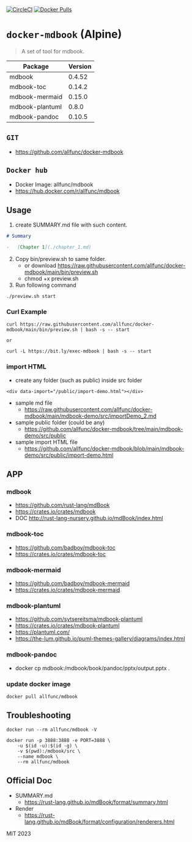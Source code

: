 [![CircleCI](https://circleci.com/gh/allfunc/docker-mdbook/tree/main.svg?style=svg)](https://circleci.com/gh/allfunc/docker-mdbook/tree/main)
[![Docker Pulls](https://img.shields.io/docker/pulls/allfunc/mdbook.svg)](https://hub.docker.com/r/allfunc/mdbook)

# `docker-mdbook` (Alpine)

> A set of tool for mdbook.

| Package         | Version |
| --------------- | ------- |
| mdbook          | 0.4.52  |
| mdbook-toc      | 0.14.2  |
| mdbook-mermaid  | 0.15.0  |
| mdbook-plantuml | 0.8.0   |
| mdbook-pandoc   | 0.10.5  |

## `GIT`

-   https://github.com/allfunc/docker-mdbook

## `Docker hub`

-   Docker Image: allfunc/mdbook
-   https://hub.docker.com/r/allfunc/mdbook

## Usage

1. create SUMMARY.md file with such content.

```markdown
# Summary

-   [Chapter 1](./chapter_1.md)
```

2. Copy bin/preview.sh to same folder.
    - or download https://raw.githubusercontent.com/allfunc/docker-mdbook/main/bin/preview.sh
    - chmod +x preview.sh
3. Run following command

```
./preview.sh start
```

### Curl Example

```
curl https://raw.githubusercontent.com/allfunc/docker-mdbook/main/bin/preview.sh | bash -s -- start

or

curl -L https://bit.ly/exec-mdbook | bash -s -- start
```

### import HTML

-   create any folder (such as public) inside src folder

```
<div data-import="/public/import-demo.html"></div>
```

-   sample md file
    -   https://raw.githubusercontent.com/allfunc/docker-mdbook/main/mdbook-demo/src/importDemo_2.md
-   sample public folder (could be any)
    -   https://github.com/allfunc/docker-mdbook/tree/main/mdbook-demo/src/public
-   sample import HTML file
    -   https://github.com/allfunc/docker-mdbook/blob/main/mdbook-demo/src/public/import-demo.html

## APP

### mdbook

-   https://github.com/rust-lang/mdBook
-   https://crates.io/crates/mdbook
-   DOC http://rust-lang-nursery.github.io/mdBook/index.html

### mdbook-toc

-   https://github.com/badboy/mdbook-toc
-   https://crates.io/crates/mdbook-toc

### mdbook-mermaid

-   https://github.com/badboy/mdbook-mermaid
-   https://crates.io/crates/mdbook-mermaid

### mdbook-plantuml

-   https://github.com/sytsereitsma/mdbook-plantuml
-   https://crates.io/crates/mdbook-plantuml
-   https://plantuml.com/
-   https://the-lum.github.io/puml-themes-gallery/diagrams/index.html

### mdbook-pandoc
- docker cp mdbook:/mdbook/book/pandoc/pptx/output.pptx .



### update docker image

```
docker pull allfunc/mdbook
```

## Troubleshooting

```
docker run --rm allfunc/mdbook -V
```

```
docker run -p 3888:3888 -e PORT=3888 \
    -u $(id -u):$(id -g) \
    -v $(pwd):/mdbook/src \
    --name mdbook \
    --rm allfunc/mdbook
```

## Official Doc

-   SUMMARY.md
    -   https://rust-lang.github.io/mdBook/format/summary.html
-   Render
    -   https://rust-lang.github.io/mdBook/format/configuration/renderers.html

MIT 2023
